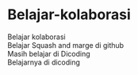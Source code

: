 # Belajar-kolaborasi
Belajar kolaborasi  
Belajar Squash and marge di github  
Masih belajar di Dicoding  
Belajarnya di dicoding
